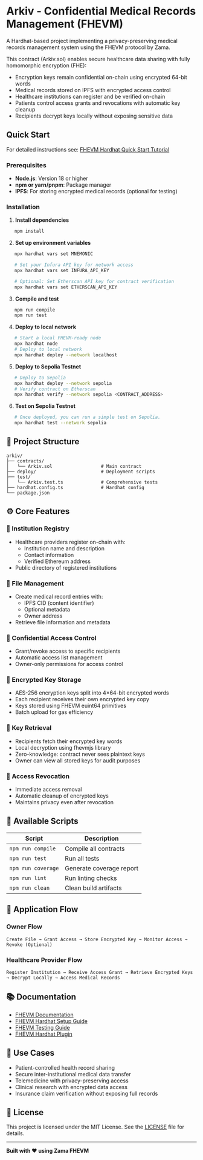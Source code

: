 # Arkiv - Confidential Medical Records Management (FHEVM)

A Hardhat-based project implementing a privacy-preserving medical records management system using the FHEVM protocol by Zama.

This contract (Arkiv.sol) enables secure healthcare data sharing with fully homomorphic encryption (FHE):
- Encryption keys remain confidential on-chain using encrypted 64-bit words
- Medical records stored on IPFS with encrypted access control
- Healthcare institutions can register and be verified on-chain
- Patients control access grants and revocations with automatic key cleanup
- Recipients decrypt keys locally without exposing sensitive data

## Quick Start

For detailed instructions see:
[FHEVM Hardhat Quick Start Tutorial](https://docs.zama.ai/protocol/solidity-guides/getting-started/quick-start-tutorial)

### Prerequisites

- **Node.js**: Version 18 or higher
- **npm or yarn/pnpm**: Package manager
- **IPFS**: For storing encrypted medical records (optional for testing)

### Installation

1. **Install dependencies**
```bash
   npm install
```

2. **Set up environment variables**
```bash
   npx hardhat vars set MNEMONIC

   # Set your Infura API key for network access
   npx hardhat vars set INFURA_API_KEY

   # Optional: Set Etherscan API key for contract verification
   npx hardhat vars set ETHERSCAN_API_KEY
```

3. **Compile and test**
```bash
   npm run compile
   npm run test
```

4. **Deploy to local network**
```bash
   # Start a local FHEVM-ready node
   npx hardhat node
   # Deploy to local network
   npx hardhat deploy --network localhost
```

5. **Deploy to Sepolia Testnet**
```bash
   # Deploy to Sepolia
   npx hardhat deploy --network sepolia
   # Verify contract on Etherscan
   npx hardhat verify --network sepolia <CONTRACT_ADDRESS>
```

6. **Test on Sepolia Testnet**
```bash
   # Once deployed, you can run a simple test on Sepolia.
   npx hardhat test --network sepolia
```

## 📁 Project Structure
```
arkiv/
├── contracts/
│   └── Arkiv.sol                  # Main contract
├── deploy/                        # Deployment scripts
├── test/
│   └── Arkiv.test.ts              # Comprehensive tests
├── hardhat.config.ts              # Hardhat config
└── package.json
```

## ⚙️ Core Features

### 🔹 Institution Registry

- Healthcare providers register on-chain with:
  - Institution name and description
  - Contact information
  - Verified Ethereum address
- Public directory of registered institutions

### 🔹 File Management

- Create medical record entries with:
  - IPFS CID (content identifier)
  - Optional metadata
  - Owner address
- Retrieve file information and metadata

### 🔹 Confidential Access Control

- Grant/revoke access to specific recipients
- Automatic access list management
- Owner-only permissions for access control

### 🔹 Encrypted Key Storage

- AES-256 encryption keys split into 4×64-bit encrypted words
- Each recipient receives their own encrypted key copy
- Keys stored using FHEVM euint64 primitives
- Batch upload for gas efficiency

### 🔹 Key Retrieval

- Recipients fetch their encrypted key words
- Local decryption using fhevmjs library
- Zero-knowledge: contract never sees plaintext keys
- Owner can view all stored keys for audit purposes

### 🔹 Access Revocation

- Immediate access removal
- Automatic cleanup of encrypted keys
- Maintains privacy even after revocation

## 📜 Available Scripts

| Script             | Description              |
| ------------------ | ------------------------ |
| `npm run compile`  | Compile all contracts    |
| `npm run test`     | Run all tests            |
| `npm run coverage` | Generate coverage report |
| `npm run lint`     | Run linting checks       |
| `npm run clean`    | Clean build artifacts    |

## 🔄 Application Flow

### Owner Flow
```
Create File → Grant Access → Store Encrypted Key → Monitor Access → Revoke (Optional)
```

### Healthcare Provider Flow
```
Register Institution → Receive Access Grant → Retrieve Encrypted Keys → Decrypt Locally → Access Medical Records
```

## 📚 Documentation

- [FHEVM Documentation](https://docs.zama.ai/fhevm)
- [FHEVM Hardhat Setup Guide](https://docs.zama.ai/protocol/solidity-guides/getting-started/setup)
- [FHEVM Testing Guide](https://docs.zama.ai/protocol/solidity-guides/development-guide/hardhat/write_test)
- [FHEVM Hardhat Plugin](https://docs.zama.ai/protocol/solidity-guides/development-guide/hardhat)

## 🎯 Use Cases

- Patient-controlled health record sharing
- Secure inter-institutional medical data transfer
- Telemedicine with privacy-preserving access
- Clinical research with encrypted data access
- Insurance claim verification without exposing full records

## 📄 License

This project is licensed under the MIT License. See the [LICENSE](LICENSE) file for details.

---

**Built with ❤️ using Zama FHEVM**
